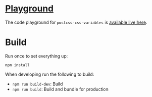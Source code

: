 # [Playground](https://madlittlemods.github.io/postcss-css-variables/playground/)

The code playground for `postcss-css-variables` is [available live here](https://madlittlemods.github.io/postcss-css-variables/playground/).



# Build

Run once to set everything up:

`npm install`

When developing run the following to build:

 - `npm run build-dev`: Build
 - `npm run build`: Build and bundle for production
